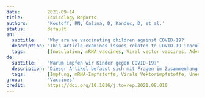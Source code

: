 ```yaml
---
date:          2021-09-14
title:         Toxicology Reports
authors:       'Kostoff, RN, Calina, D, Kanduc, D, et al.'
status:        default
en:
  subtitle:    'Why are we vaccinating children against COVID-19?'
  description: 'This article examines issues related to COVID-19 inoculations for children. The bulk of the official COVID-19-attributed deaths per capita occur in the elderly with high comorbidities, and the COVID-19 attributed deaths per capita are negligible in children. The bulk of the normalized post-inoculation deaths also occur in the elderly with high comorbidities, while the normalized post-inoculation deaths are small, but not negligible, in children. Clinical trials for these inoculations were very short-term (a few months), had samples not representative of the total population, and for adolescents/children, had poor predictive power because of their small size. Further, the clinical trials did not address changes in biomarkers that could serve as early warning indicators of elevated predisposition to serious diseases. Most importantly, the clinical trials did not address long-term effects that, if serious, would be borne by children/adolescents for potentially decades. A novel best-case scenario cost-benefit analysis showed very conservatively that there are five times the number of deaths attributable to each inoculation vs those attributable to COVID-19 in the most vulnerable 65+ demographic. The risk of death from COVID-19 decreases drastically as age decreases, and the longer-term effects of the inoculations on lower age groups will increase their risk-benefit ratio, perhaps substantially.'
  tags:        [Inoculation, mRNA vaccines, Viral vector vaccines, Adverse events, Vaccine safety]
de:
  subtitle:    'Warum impfen wir Kinder gegen COVID-19?'
  description: 'Dieser Artikel befasst sich mit Fragen im Zusammenhang mit COVID-19-Impfungen für Kinder. Der Großteil der offiziellen COVID-19-bedingten Pro-Kopf-Todesfälle tritt bei älteren Menschen mit hohen Komorbiditäten auf, und die COVID-19-bedingten Pro-Kopf-Todesfälle sind bei Kindern vernachlässigbar. Der Großteil der normalisierten Todesfälle nach der Impfung tritt ebenfalls bei älteren Menschen mit schweren Erkrankungen auf, während die normalisierten Todesfälle nach der Impfung bei Kindern gering, aber nicht vernachlässigbar sind. Die klinischen Studien zu diesen Impfungen waren sehr kurz angelegt (einige Monate), die Stichproben waren nicht repräsentativ für die Gesamtbevölkerung, und die Vorhersagekraft für Jugendliche/Kinder war aufgrund ihrer geringen Größe gering. Außerdem befassten sich die klinischen Studien nicht mit Veränderungen von Biomarkern, die als Frühwarnindikatoren für eine erhöhte Anfälligkeit für schwere Krankheiten dienen könnten. Vor allem aber befassten sich die klinischen Studien nicht mit den langfristigen Auswirkungen, die, wenn sie schwerwiegend sind, von den Kindern/Jugendlichen möglicherweise jahrzehntelang zu tragen wären. Eine neuartige Kosten-Nutzen-Analyse für den besten Fall ergab, dass die Zahl der Todesfälle, die auf jede Impfung zurückzuführen sind, fünfmal so hoch ist wie die Zahl der Todesfälle, die auf COVID-19 in der am stärksten gefährdeten Bevölkerungsgruppe der über 65-Jährigen zurückzuführen sind. Das Risiko, an COVID-19 zu sterben, nimmt mit zunehmendem Alter drastisch ab, und die längerfristigen Auswirkungen der Impfungen auf niedrigere Altersgruppen werden das Nutzen-Risiko-Verhältnis möglicherweise erheblich verbessern.' 
  tags:        [Impfung, mRNA-Impfstoffe, Virale Vektorimpfstoffe, Unerwünschte Ereignisse, Impfstoffsicherheit]
group:         'Vaccines'
credit:        https://doi.org/10.1016/j.toxrep.2021.08.010
---
```

